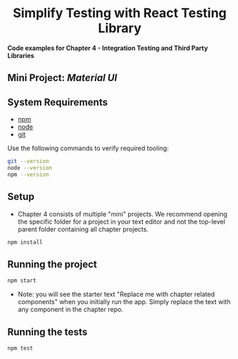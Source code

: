 <div>
  <h1 align="center">Simplify Testing with React Testing Library
  </h1>
  <strong> 
  Code examples for Chapter 4 - Integration Testing and Third Party Libraries
  </strong>
  <h2>Mini Project: <i>Material UI</i></h2>
</div>

## System Requirements

- [npm](https://www.npmjs.com/)
- [node](https://nodejs.org)
- [git](https://git-scm.com/)

Use the following commands to verify required tooling:

```bash
git --version
node --version
npm --version
```

## Setup

- Chapter 4 consists of multiple "mini" projects. We recommend opening the specific folder for a project in your text editor and not the top-level parent folder containing all chapter projects.

```bash
npm install
```

## Running the project

```bash
npm start
```

- Note: you will see the starter text "Replace me with chapter related components" when you initially run the app. Simply replace the text with any component in the chapter repo.

## Running the tests

```bash
npm test
```
